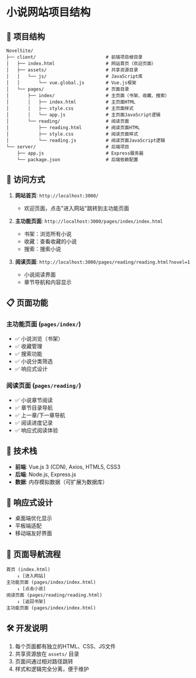 # 小说网站项目结构

## 📁 项目结构

```
NovelSite/
├── client/                          # 前端项目根目录
│   ├── index.html                   # 网站首页（欢迎页面）
│   ├── assets/                      # 共享资源目录
│   │   └── js/                      # JavaScript库
│   │       └── vue.global.js        # Vue.js框架
│   └── pages/                       # 页面目录
│       ├── index/                   # 主页面（书架、收藏、搜索）
│       │   ├── index.html           # 主页面HTML
│       │   ├── style.css            # 主页面样式
│       │   └── app.js               # 主页面JavaScript逻辑
│       └── reading/                 # 阅读页面
│           ├── reading.html         # 阅读页面HTML
│           ├── style.css            # 阅读页面样式
│           └── reading.js           # 阅读页面JavaScript逻辑
└── server/                          # 后端项目
    ├── app.js                       # Express服务器
    └── package.json                 # 后端依赖配置
```

## 🚀 访问方式

1. **网站首页**: `http://localhost:3000/`
   - 欢迎页面，点击"进入网站"跳转到主功能页面

2. **主功能页面**: `http://localhost:3000/pages/index/index.html`
   - 书架：浏览所有小说
   - 收藏：查看收藏的小说
   - 搜索：搜索小说

3. **阅读页面**: `http://localhost:3000/pages/reading/reading.html?novel=1`
   - 小说阅读界面
   - 章节导航和内容显示

## 📋 页面功能

### 主功能页面 (`pages/index/`)
- ✅ 小说浏览（书架）
- ✅ 收藏管理
- ✅ 搜索功能
- ✅ 小说分类筛选
- ✅ 响应式设计

### 阅读页面 (`pages/reading/`)
- ✅ 小说章节阅读
- ✅ 章节目录导航
- ✅ 上一章/下一章导航
- ✅ 阅读进度记录
- ✅ 响应式阅读体验

## 🔧 技术栈

- **前端**: Vue.js 3 (CDN), Axios, HTML5, CSS3
- **后端**: Node.js, Express.js
- **数据**: 内存模拟数据（可扩展为数据库）

## 📱 响应式设计

- 桌面端优化显示
- 平板端适配
- 移动端友好界面

## 🎯 页面导航流程

```
首页 (index.html)
    ↓ [进入网站]
主功能页面 (pages/index/index.html)
    ↓ [点击小说]
阅读页面 (pages/reading/reading.html)
    ↓ [返回书架]
主功能页面 (pages/index/index.html)
```

## 🛠 开发说明

1. 每个页面都有独立的HTML、CSS、JS文件
2. 共享资源放在 `assets/` 目录
3. 页面间通过相对路径跳转
4. 样式和逻辑完全分离，便于维护
